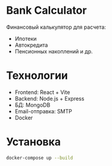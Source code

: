 # Bank Calculator

Финансовый калькулятор для расчета:
- Ипотеки
- Автокредита
- Пенсионных накоплений и др.

# Технологии

- Frontend: React + Vite
- Backend: Node.js + Express
- БД: MongoDB
- Email-отправка: SMTP
- Docker

# Установка

```bash
docker-compose up --build

